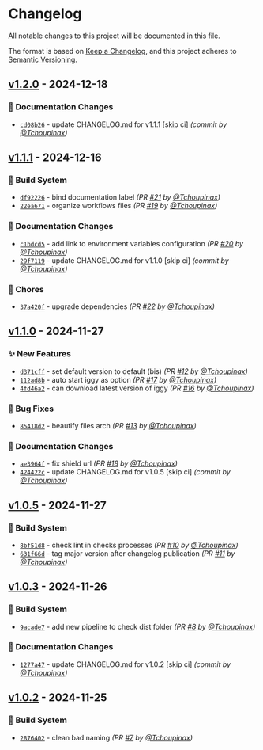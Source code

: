 # Changelog
All notable changes to this project will be documented in this file.

The format is based on [Keep a Changelog](https://keepachangelog.com/en/1.0.0/),
and this project adheres to [Semantic Versioning](https://semver.org/spec/v2.0.0.html).

## [v1.2.0] - 2024-12-18
### :memo: Documentation Changes
- [`cd08b26`](https://github.com/iggy-rs/setup-iggy/commit/cd08b261afa574671ac1f70d820ec10b20ac542a) - update CHANGELOG.md for v1.1.1 [skip ci] *(commit by [@Tchoupinax](https://github.com/Tchoupinax))*


## [v1.1.1] - 2024-12-16
### :construction_worker: Build System
- [`df92226`](https://github.com/iggy-rs/setup-iggy/commit/df92226d374f467038e0b8707187b155813a015f) - bind documentation label *(PR [#21](https://github.com/iggy-rs/setup-iggy/pull/21) by [@Tchoupinax](https://github.com/Tchoupinax))*
- [`22ea671`](https://github.com/iggy-rs/setup-iggy/commit/22ea671c0cdeeb96ccaf48a3402dab0fe5721966) - organize workflows files *(PR [#19](https://github.com/iggy-rs/setup-iggy/pull/19) by [@Tchoupinax](https://github.com/Tchoupinax))*

### :memo: Documentation Changes
- [`c1bdcd5`](https://github.com/iggy-rs/setup-iggy/commit/c1bdcd50143c04ef5025ecdff71f5ad65d8b5271) - add link to environment variables configuration *(PR [#20](https://github.com/iggy-rs/setup-iggy/pull/20) by [@Tchoupinax](https://github.com/Tchoupinax))*
- [`29f7119`](https://github.com/iggy-rs/setup-iggy/commit/29f711923fb53c0709f7c6640422097e5879f423) - update CHANGELOG.md for v1.1.0 [skip ci] *(commit by [@Tchoupinax](https://github.com/Tchoupinax))*

### :wrench: Chores
- [`37a420f`](https://github.com/iggy-rs/setup-iggy/commit/37a420f0bf586f2c5a5fadc25375313f95793558) - upgrade dependencies *(PR [#22](https://github.com/iggy-rs/setup-iggy/pull/22) by [@Tchoupinax](https://github.com/Tchoupinax))*


## [v1.1.0] - 2024-11-27
### :sparkles: New Features
- [`d371cff`](https://github.com/iggy-rs/setup-iggy/commit/d371cffa0e145b4a596428fdf83b3caf644fbee8) - set default version to default (bis) *(PR [#12](https://github.com/iggy-rs/setup-iggy/pull/12) by [@Tchoupinax](https://github.com/Tchoupinax))*
- [`112ad8b`](https://github.com/iggy-rs/setup-iggy/commit/112ad8bf7cc27461924b0537a0cf32ac43207087) - auto start iggy as option *(PR [#17](https://github.com/iggy-rs/setup-iggy/pull/17) by [@Tchoupinax](https://github.com/Tchoupinax))*
- [`4fd46a2`](https://github.com/iggy-rs/setup-iggy/commit/4fd46a2d0b639c11952e4bca2f17c8ce8e835adb) - can download latest version of iggy *(PR [#16](https://github.com/iggy-rs/setup-iggy/pull/16) by [@Tchoupinax](https://github.com/Tchoupinax))*

### :bug: Bug Fixes
- [`85418d2`](https://github.com/iggy-rs/setup-iggy/commit/85418d2d7d42128acc9d0284af254fee42b3b1fd) - beautify files arch *(PR [#13](https://github.com/iggy-rs/setup-iggy/pull/13) by [@Tchoupinax](https://github.com/Tchoupinax))*

### :memo: Documentation Changes
- [`ae3964f`](https://github.com/iggy-rs/setup-iggy/commit/ae3964fbd327b0ffbb26900c6cd740a9dc9e6d23) - fix shield url *(PR [#18](https://github.com/iggy-rs/setup-iggy/pull/18) by [@Tchoupinax](https://github.com/Tchoupinax))*
- [`424422c`](https://github.com/iggy-rs/setup-iggy/commit/424422c84dc19d8d7d9d4569ed093c2d5cde99d2) - update CHANGELOG.md for v1.0.5 [skip ci] *(commit by [@Tchoupinax](https://github.com/Tchoupinax))*


## [v1.0.5] - 2024-11-27
### :construction_worker: Build System
- [`8bf51d8`](https://github.com/iggy-rs/setup-iggy/commit/8bf51d8e27f7e909e47a4ba1b4432a0d2c8b6c97) - check lint in checks processes *(PR [#10](https://github.com/iggy-rs/setup-iggy/pull/10) by [@Tchoupinax](https://github.com/Tchoupinax))*
- [`631f66d`](https://github.com/iggy-rs/setup-iggy/commit/631f66d4e1cfa45ba7c796d4bf827df3edca8be2) - tag major version after changelog publication *(PR [#11](https://github.com/iggy-rs/setup-iggy/pull/11) by [@Tchoupinax](https://github.com/Tchoupinax))*


## [v1.0.3] - 2024-11-26
### :construction_worker: Build System
- [`9acade7`](https://github.com/iggy-rs/setup-iggy/commit/9acade7cea84378b7a9be793f53b99016702cce0) - add new pipeline to check dist folder *(PR [#8](https://github.com/iggy-rs/setup-iggy/pull/8) by [@Tchoupinax](https://github.com/Tchoupinax))*

### :memo: Documentation Changes
- [`1277a47`](https://github.com/iggy-rs/setup-iggy/commit/1277a470d0ed06c5b990978d3b39b537290fc6a9) - update CHANGELOG.md for v1.0.2 [skip ci] *(commit by [@Tchoupinax](https://github.com/Tchoupinax))*


## [v1.0.2] - 2024-11-25
### :construction_worker: Build System
- [`2876402`](https://github.com/iggy-rs/setup-iggy/commit/2876402df814a003c757deea66fb6634b42daaea) - clean bad naming *(PR [#7](https://github.com/iggy-rs/setup-iggy/pull/7) by [@Tchoupinax](https://github.com/Tchoupinax))*

[v1.0.2]: https://github.com/iggy-rs/setup-iggy/compare/v1.0.1...v1.0.2
[v1.0.3]: https://github.com/iggy-rs/setup-iggy/compare/v1.0.2...v1.0.3
[v1.0.5]: https://github.com/iggy-rs/setup-iggy/compare/v1.0.4...v1.0.5
[v1.1.0]: https://github.com/iggy-rs/setup-iggy/compare/v1.0.5...v1.1.0
[v1.1.1]: https://github.com/iggy-rs/setup-iggy/compare/v1.1.0...v1.1.1
[v1.2.0]: https://github.com/iggy-rs/setup-iggy/compare/v1.1.1...v1.2.0
